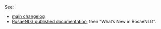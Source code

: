 <!--
Copyright 2019 Ludan Stoecklé
SPDX-License-Identifier: Apache-2.0
-->
See:

- [main changelog](packages/rosaenlg-doc/doc/modules/ROOT/pages/changelog.adoc)
- [RosaeNLG published documentation](https://rosaenlg.org/), then "What’s New in RosaeNLG".
